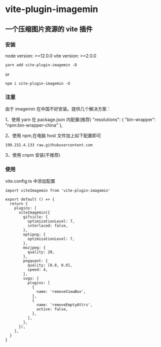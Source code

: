 # vite-plugin-imagemin

## 一个压缩图片资源的 vite 插件

### 安装

node version: >=12.0.0
vite version: >=2.0.0

```
yarn add vite-plugin-imagemin -D
```

or

```
npm i vite-plugin-imagemin -D
```

### 注意

由于 imagemin 在中国不好安装。提供几个解决方案：

1、使用 yarn 在 package.json 内配置(推荐)
"resolutions": {
"bin-wrapper": "npm:bin-wrapper-china"
},

2、使用 npm,在电脑 host 文件加上如下配置即可

```
199.232.4.133 raw.githubusercontent.com
```

3、使用 cnpm 安装(不推荐)

### 使用

vite.config.ts 中添加配置

```
import viteImagemin from 'vite-plugin-imagemin'

export default () => {
  return {
    plugins: [
      viteImagemin({
        gifsicle: {
          optimizationLevel: 7,
          interlaced: false,
        },
        optipng: {
          optimizationLevel: 7,
        },
        mozjpeg: {
          quality: 20,
        },
        pngquant: {
          quality: [0.8, 0.9],
          speed: 4,
        },
        svgo: {
          plugins: [
            {
              name: 'removeViewBox',
            },
            {
              name: 'removeEmptyAttrs',
              active: false,
            },
          ],
        },
      }),
    ],
  }
}
```
